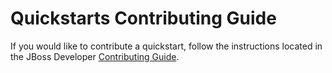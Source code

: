 Quickstarts Contributing Guide
==============================

If you would like to contribute a quickstart, follow the instructions located in the JBoss Developer [Contributing Guide](https://github.com/jboss-developer/jboss-developer-shared-resources/blob/master/guides/CONTRIBUTING.md).

